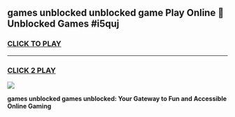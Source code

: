 
## games unblocked unblocked game Play Online 👋 Unblocked Games #i5quj
<h3>
<a href="https://premium.freeplayer.one?title=games_unblocked&ref=21F">CLICK TO PLAY</a></h3>
<hr>

<h3>
<a href="https://premium.freeplayer.one?title=games_unblocked&ref=21F">CLICK 2 PLAY</a>
  
</h3>

<a href="https://premium.freeplayer.one?title=games_unblocked&ref=21F/"><img src="https://clearcache.store/games.png"></a>


**games unblocked games unblocked: Your Gateway to Fun and Accessible Online Gaming**
